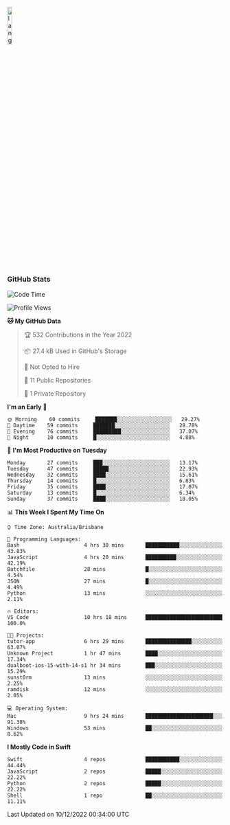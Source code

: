 <p align="left"><img width=15%" src="https://github.com/alansmathew/alansmathew/raw/master/lang.gif" alt="lang image here" /></p>

# <h3 align="left">GitHub Stats</h3>

<!--START_SECTION:waka-->
![Code Time](http://img.shields.io/badge/Code%20Time-118%20hrs%202%20mins-blue)

![Profile Views](http://img.shields.io/badge/Profile%20Views-36-blue)

**🐱 My GitHub Data** 

> 🏆 532 Contributions in the Year 2022
 > 
> 📦 27.4 kB Used in GitHub's Storage 
 > 
> 🚫 Not Opted to Hire
 > 
> 📜 11 Public Repositories 
 > 
> 🔑 1 Private Repository 
 > 
**I'm an Early 🐤** 

```text
🌞 Morning    60 commits     ███████░░░░░░░░░░░░░░░░░░   29.27% 
🌆 Daytime    59 commits     ███████░░░░░░░░░░░░░░░░░░   28.78% 
🌃 Evening    76 commits     █████████░░░░░░░░░░░░░░░░   37.07% 
🌙 Night      10 commits     █░░░░░░░░░░░░░░░░░░░░░░░░   4.88%

```
📅 **I'm Most Productive on Tuesday** 

```text
Monday       27 commits     ███░░░░░░░░░░░░░░░░░░░░░░   13.17% 
Tuesday      47 commits     █████░░░░░░░░░░░░░░░░░░░░   22.93% 
Wednesday    32 commits     ████░░░░░░░░░░░░░░░░░░░░░   15.61% 
Thursday     14 commits     █░░░░░░░░░░░░░░░░░░░░░░░░   6.83% 
Friday       35 commits     ████░░░░░░░░░░░░░░░░░░░░░   17.07% 
Saturday     13 commits     █░░░░░░░░░░░░░░░░░░░░░░░░   6.34% 
Sunday       37 commits     ████░░░░░░░░░░░░░░░░░░░░░   18.05%

```


📊 **This Week I Spent My Time On** 

```text
⌚︎ Time Zone: Australia/Brisbane

💬 Programming Languages: 
Bash                     4 hrs 30 mins       ███████████░░░░░░░░░░░░░░   43.83% 
JavaScript               4 hrs 20 mins       ██████████░░░░░░░░░░░░░░░   42.19% 
Batchfile                28 mins             █░░░░░░░░░░░░░░░░░░░░░░░░   4.54% 
JSON                     27 mins             █░░░░░░░░░░░░░░░░░░░░░░░░   4.49% 
Python                   13 mins             ░░░░░░░░░░░░░░░░░░░░░░░░░   2.11%

🔥 Editors: 
VS Code                  10 hrs 18 mins      █████████████████████████   100.0%

🐱‍💻 Projects: 
tutor-app                6 hrs 29 mins       ███████████████░░░░░░░░░░   63.07% 
Unknown Project          1 hr 47 mins        ████░░░░░░░░░░░░░░░░░░░░░   17.34% 
dualboot-ios-15-with-14-s1 hr 34 mins        ███░░░░░░░░░░░░░░░░░░░░░░   15.29% 
sunst0rm                 13 mins             ░░░░░░░░░░░░░░░░░░░░░░░░░   2.25% 
ramdisk                  12 mins             ░░░░░░░░░░░░░░░░░░░░░░░░░   2.05%

💻 Operating System: 
Mac                      9 hrs 24 mins       ██████████████████████░░░   91.38% 
Windows                  53 mins             ██░░░░░░░░░░░░░░░░░░░░░░░   8.62%

```

**I Mostly Code in Swift** 

```text
Swift                    4 repos             ███████████░░░░░░░░░░░░░░   44.44% 
JavaScript               2 repos             █████░░░░░░░░░░░░░░░░░░░░   22.22% 
Python                   2 repos             █████░░░░░░░░░░░░░░░░░░░░   22.22% 
Shell                    1 repo              ██░░░░░░░░░░░░░░░░░░░░░░░   11.11%

```



 Last Updated on 10/12/2022 00:34:00 UTC
<!--END_SECTION:waka-->
